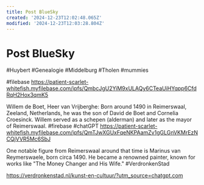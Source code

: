 ```yaml
---
title: Post BlueSky
created: '2024-12-23T12:02:48.065Z'
modified: '2024-12-23T12:03:28.804Z'
---
```


# Post BlueSky

#Huybert #Genealogie #Middelburg #Tholen #mummies

#filebase 
https://patient-scarlet-whitefish.myfilebase.com/ipfs/QmbcJgU2YiM9xULAQy6CTeaUiHYqpp6CfdRqH2Hox3qmK5

Willem de Boet, Heer van Vrijberghe: Born around 1490 in Reimerswaal, Zeeland, Netherlands, he was the son of David de Boet and Cornelia Croesinck. Willem served as a schepen (alderman) and later as the mayor of Reimerswaal. #firebase #chatGPT
https://patient-scarlet-whitefish.myfilebase.com/ipfs/QmTJwXGUxFqeNKPAamZv1gGLGnVKMrEzNCQjVVR5Mc6SbJ

One notable figure from Reimerswaal around that time is Marinus van Reymerswaele, born circa 1490. He became a renowned painter, known for works like "The Money Changer and His Wife."
#VerdronkenStad

https://verdronkenstad.nl/kunst-en-cultuur/?utm_source=chatgpt.com
